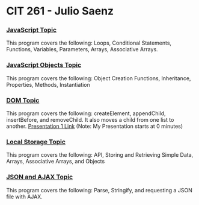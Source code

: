 # CIT 261 - Julio Saenz

### [JavaScript Topic](http://htmlpreview.github.io/?https://github.com/Saenz-Julio/CIT261/blob/master/CIT261/WebContent/JavaScript.html)  
This program covers the following: Loops, Conditional Statements, Functions, Variables, Parameters, Arrays, Associative Arrays.

### [JavaScript Objects Topic](http://htmlpreview.github.io/?https://github.com/Saenz-Julio/CIT261/blob/master/CIT261/WebContent/JavaScriptObjects.html)  
This program covers the following: Object Creation Functions, Inheritance, Properties, Methods, Instantiation

### [DOM Topic](http://htmlpreview.github.io/?https://github.com/Saenz-Julio/CIT261/blob/master/CIT261/WebContent/DOM.html)  
This program covers the following: createElement, appendChild, insertBefore, and removeChild.  It also moves a child from one list to another.
[Presentation 1 Link](https://byui.zoom.us/recording/share/lpMyAmleTXd7tj6uvwnj0fb6MApHVEipGI90WTakp1-wIumekTziMw) (Note: My Presentation starts at 0 minutes)

### [Local Storage Topic](http://htmlpreview.github.io/?https://github.com/Saenz-Julio/CIT261/blob/master/CIT261/WebContent/LocalStorage.html) 
This program covers the following: API, Storing and Retrieving Simple Data, Arrays, Associative Arrays, and Objects

### [JSON and AJAX Topic](http://htmlpreview.github.io/?https://github.com/Saenz-Julio/CIT261/blob/master/CIT261/WebContent/JSON-AJAX.html)  
This program covers the following: Parse, Stringify, and requesting a JSON file with AJAX.
